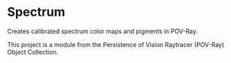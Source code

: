 # Spectrum
Creates calibrated spectrum color maps and pigments in POV-Ray.

This project is a module from the Persistence of Vision Raytracer (POV-Ray) Object Collection.
